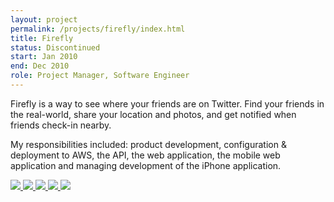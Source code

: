 ```yaml
---
layout: project
permalink: /projects/firefly/index.html
title: Firefly
status: Discontinued
start: Jan 2010
end: Dec 2010
role: Project Manager, Software Engineer
---
```


Firefly is a way to see where your friends are on Twitter. Find your friends
in the real-world, share your location and photos, and get notified when
friends check-in nearby.

My responsibilities included: product development, configuration & deployment
to AWS, the API, the web application, the mobile web application and managing
development of the iPhone application.

<p class="gallery">
  <a href="http://www.flickr.com/photos/tsmango/5108652287/in/set-72157625102246767/" target="_blank">
    <img rel="" src="http://farm2.staticflickr.com/1255/5108652287_9ddcc2e46b_s.jpg" />
  </a>
  <a href="http://www.flickr.com/photos/tsmango/5109250044/in/set-72157625102246767/" target="_blank">
    <img rel="" src="http://farm2.staticflickr.com/1226/5109250044_a4a169fee1_s.jpg" />
  </a>
  <a href="http://www.flickr.com/photos/tsmango/5108651911/in/set-72157625102246767/" target="_blank">
    <img rel="" src="http://farm2.staticflickr.com/1048/5108651911_2828a79af8_s.jpg" />
  </a>
  <a href="http://www.flickr.com/photos/tsmango/5108651713/in/set-72157625102246767/" target="_blank">
    <img rel="" src="http://farm2.staticflickr.com/1178/5108651713_d52d112d76_s.jpg" />
  </a>
  <a href="http://www.flickr.com/photos/tsmango/5108651501/in/set-72157625102246767/" target="_blank">
    <img rel="" src="http://farm2.staticflickr.com/1212/5108651501_c71e31611e_s.jpg" />
  </a>
</p>
